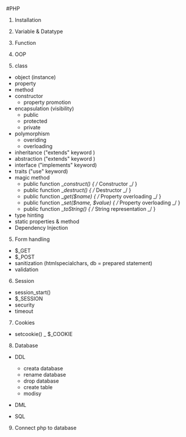 #PHP

1. Installation
2. Variable & Datatype
3. Function
4. OOP

5. class

- object (instance)
- property
- method
- constructor
  - property promotion
- encapsulation (visibility)
  - public
  - protected
  - private
- polymorphism
  - overiding
  - overloading
- inheritance ("extends" keyword )
- abstraction ("extends" keyword )
- interface ("implements" keyword)
- traits ("use" keyword)
- magic method
  - public function \__construct() { /_ Constructor \_/ }
  - public function \__destruct() { /_ Destructor \_/ }
  - public function \__get($name) { /_ Property overloading \_/ }
  - public function \__set($name, $value) { /_ Property overloading \_/ }
  - public function \__toString() { /_ String representation \_/ }
- type hinting
- static properties & method
- Dependency Injection

5. Form handling

- $\_GET
- $\_POST
- sanitization (htmlspecialchars, db = prepared statement)
- validation

6. Session

- session_start()
- $\_SESSION
- security
- timeout

7. Cookies

- setcookie()
  \_ $\_COOKIE

8. Database

- DDL

  - creata database
  - rename database
  - drop database
  - create table
  - modisy

- DML
- SQL

9. Connect php to database
